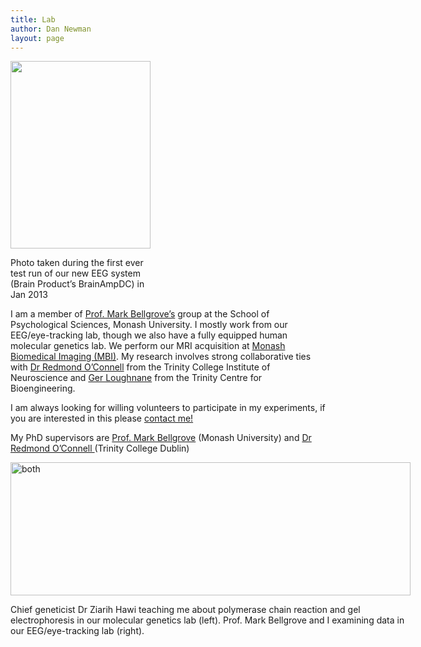 ```yaml
---
title: Lab
author: Dan Newman
layout: page
---
```

<div id="attachment_85" style="width: 234px" class="wp-caption alignright">
  <img class="size-medium wp-image-85 " alt="" src="http://dpnewman.com/wp-content/uploads/2013/02/2013-02-05-19-41-05.jpg?w=224" width="224" height="300" />
  
  <p class="wp-caption-text">
    Photo taken during the first ever test run of our new EEG system (Brain Product’s BrainAmpDC) in Jan 2013
  </p>
</div>

I am a member of [Prof. Mark Bellgrove’s][1] group at the School of Psychological Sciences, Monash University. I mostly work from our EEG/eye-tracking lab, though we also have a fully equipped human molecular genetics lab. We perform our MRI acquisition at [Monash Biomedical Imaging (MBI)][2]. My research involves strong collaborative ties with [Dr Redmond O’Connell][3] from the Trinity College Institute of Neuroscience and [Ger Loughnane][4]  from the Trinity Centre for Bioengineering.

I am always looking for willing volunteers to participate in my experiments, if you are interested in this please [contact me!][5]

My PhD supervisors are [Prof. Mark Bellgrove][1] (Monash University) and [Dr Redmond O’Connell ][3](Trinity College Dublin)

<div id="attachment_113" style="width: 650px" class="wp-caption alignright">
  <a href="http://dpnewman.com/wp-content/uploads/2013/06/both2.png"><img class=" wp-image-113  " alt="both" src="http://dpnewman.com/wp-content/uploads/2013/06/both2.png?w=640" width="640" height="213" /></a>
  
  <p class="wp-caption-text">
    Chief geneticist Dr Ziarih Hawi teaching me about polymerase chain reaction and gel electrophoresis in our molecular genetics lab (left). Prof. Mark Bellgrove and I examining data in our EEG/eye-tracking lab (right).
  </p>
</div>

 [1]: http://monash.edu/research/people/profiles/profile.html?sid=1985044&pid=6456
 [2]: http://www.mbi.monash.edu.au/
 [3]: http://www.tcd.ie/Neuroscience/partners/PI%20Profiles/Redmond_OConnell.php
 [4]: http://www.mee.tcd.ie/neuraleng/People/Gerard
 [5]: http://dpnewman.com/contact-me-2/